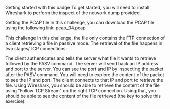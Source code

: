 Getting started with this badge
To get started, you will need to install Wireshark to perform the inspect of the network dump provided.

Getting the PCAP file
In this challenge, you can download the PCAP file using the following link: pcap_04.pcap

This challenge
In this challenge, the file only contains the FTP connection of a client retrieving a file in passive mode. The retrieval of the file happens in two stages/TCP connections:

The client authenticates and tells the server what file it wants to retrieve followed by the PASV command. The server will send back an IP address and port to the server. You can see the port and IP by inspecting the packet after the PASV command. You will need to explore the content of the packet to see the IP and port.
The client connects to that IP and port to retrieve the file.
Using Wireshark, you should be able to retrieve the content of the file using "Follow TCP Stream" on the right TCP connection. Using that, you should be able to see the content of the file retrieved (the key to solve this exercise).